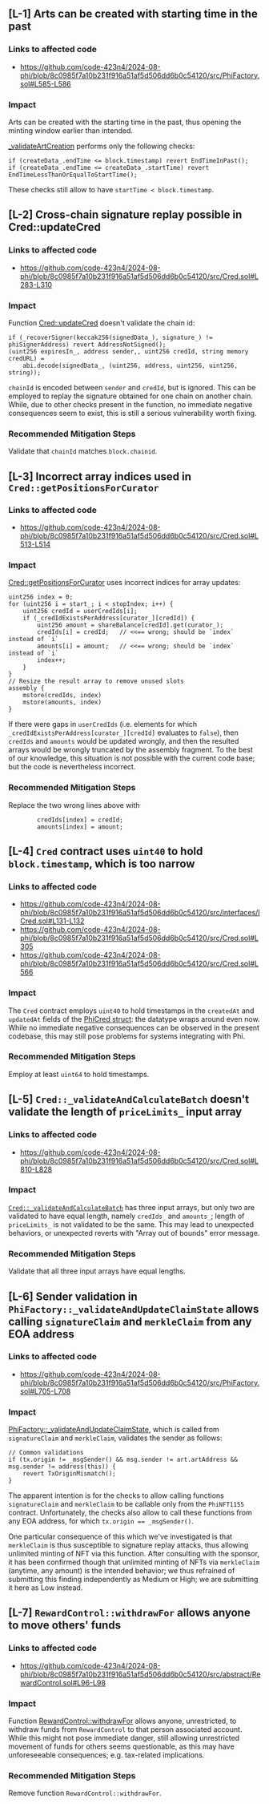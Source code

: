 ## [L-1] Arts can be created with starting time in the past

### Links to affected code

- https://github.com/code-423n4/2024-08-phi/blob/8c0985f7a10b231f916a51af5d506dd6b0c54120/src/PhiFactory.sol#L585-L586

### Impact

Arts can be created with the starting time in the past, thus opening the minting window earlier than intended.

[_validateArtCreation](https://github.com/code-423n4/2024-08-phi/blob/8c0985f7a10b231f916a51af5d506dd6b0c54120/src/PhiFactory.sol#L585-L586) performs only the following checks:
 
```solidity
if (createData_.endTime <= block.timestamp) revert EndTimeInPast();
if (createData_.endTime <= createData_.startTime) revert EndTimeLessThanOrEqualToStartTime();
```

These checks still allow to have `startTime < block.timestamp`.

## [L-2] Cross-chain signature replay possible in Cred::updateCred

### Links to affected code

- https://github.com/code-423n4/2024-08-phi/blob/8c0985f7a10b231f916a51af5d506dd6b0c54120/src/Cred.sol#L283-L310

### Impact

Function [Cred::updateCred](https://github.com/code-423n4/2024-08-phi/blob/8c0985f7a10b231f916a51af5d506dd6b0c54120/src/Cred.sol#L283-L310) doesn't validate the chain id:

```solidity
if (_recoverSigner(keccak256(signedData_), signature_) != phiSignerAddress) revert AddressNotSigned();
(uint256 expiresIn_, address sender,, uint256 credId, string memory credURL) =
    abi.decode(signedData_, (uint256, address, uint256, uint256, string));
```

`chainId` is encoded between `sender` and `credId`, but is ignored. This can be employed to replay the signature obtained for one chain on another chain. While, due to other checks present in the function, no immediate negative consequences seem to exist, this is still a serious vulnerability worth fixing.

### Recommended Mitigation Steps

Validate that `chainId` matches `block.chainid`.



## [L-3] Incorrect array indices used in `Cred::getPositionsForCurator`

### Links to affected code

- https://github.com/code-423n4/2024-08-phi/blob/8c0985f7a10b231f916a51af5d506dd6b0c54120/src/Cred.sol#L513-L514

### Impact

[Cred::getPositionsForCurator](https://github.com/code-423n4/2024-08-phi/blob/8c0985f7a10b231f916a51af5d506dd6b0c54120/src/Cred.sol#L480-L523) uses incorrect indices for array updates:

```solidity
uint256 index = 0;
for (uint256 i = start_; i < stopIndex; i++) {
    uint256 credId = userCredIds[i];
    if (_credIdExistsPerAddress[curator_][credId]) {
        uint256 amount = shareBalance[credId].get(curator_);
        credIds[i] = credId;   // <<== wrong; should be `index` instead of `i`
        amounts[i] = amount;   // <<== wrong; should be `index` instead of `i`
        index++;
    }
}
// Resize the result array to remove unused slots
assembly {
    mstore(credIds, index)
    mstore(amounts, index)
}
```

If there were gaps in `userCredIds` (i.e. elements for which `_credIdExistsPerAddress[curator_][credId]` evaluates to `false`), then `credIds` and `amounts` would be updated wrongly, and then the resulted arrays would be wrongly truncated by the assembly fragment. To the best of our knowledge, this situation is not possible with the current code base; but the code is nevertheless incorrect.

### Recommended Mitigation Steps

Replace the two wrong lines above with 

```solidity
        credIds[index] = credId;
        amounts[index] = amount;
```

## [L-4] `Cred` contract uses `uint40` to hold `block.timestamp`, which is too narrow

### Links to affected code

- https://github.com/code-423n4/2024-08-phi/blob/8c0985f7a10b231f916a51af5d506dd6b0c54120/src/interfaces/ICred.sol#L131-L132
- https://github.com/code-423n4/2024-08-phi/blob/8c0985f7a10b231f916a51af5d506dd6b0c54120/src/Cred.sol#L305
- https://github.com/code-423n4/2024-08-phi/blob/8c0985f7a10b231f916a51af5d506dd6b0c54120/src/Cred.sol#L566

### Impact

The `Cred` contract employs `uint40` to hold timestamps in the `createdAt` and `updatedAt` fields of the [PhiCred struct](https://github.com/code-423n4/2024-08-phi/blob/8c0985f7a10b231f916a51af5d506dd6b0c54120/src/interfaces/ICred.sol#L131-L132): the datatype wraps around even now. While no immediate negative consequences can be observed in the present codebase, this may still pose problems for systems integrating with Phi.


### Recommended Mitigation Steps

Employ at least `uint64` to hold timestamps.


## [L-5] `Cred::_validateAndCalculateBatch` doesn't validate the length of `priceLimits_` input array

### Links to affected code

- https://github.com/code-423n4/2024-08-phi/blob/8c0985f7a10b231f916a51af5d506dd6b0c54120/src/Cred.sol#L810-L828

### Impact

[`Cred::_validateAndCalculateBatch`](https://github.com/code-423n4/2024-08-phi/blob/8c0985f7a10b231f916a51af5d506dd6b0c54120/src/Cred.sol#L810-L828) has three input arrays, but only two are validated to have equal length, namely `credIds_` and `amounts_`; length of `priceLimits_` is not validated to be the same. This may lead to unexpected behaviors, or unexpected reverts with "Array out of bounds" error message.

### Recommended Mitigation Steps

Validate that all three input arrays have equal lengths.

## [L-6] Sender validation in `PhiFactory::_validateAndUpdateClaimState` allows calling `signatureClaim` and `merkleClaim` from any EOA address

### Links to affected code

- https://github.com/code-423n4/2024-08-phi/blob/8c0985f7a10b231f916a51af5d506dd6b0c54120/src/PhiFactory.sol#L705-L708

### Impact

[PhiFactory::_validateAndUpdateClaimState](https://github.com/code-423n4/2024-08-phi/blob/8c0985f7a10b231f916a51af5d506dd6b0c54120/src/PhiFactory.sol#L702C14-L721), which is called from `signatureClaim` and `merkleClaim`, validates the sender as follows:

```solidity
// Common validations
if (tx.origin != _msgSender() && msg.sender != art.artAddress && msg.sender != address(this)) {
    revert TxOriginMismatch();
}
```

The apparent intention is for the checks to allow calling functions `signatureClaim` and `merkleClaim` to be callable only from the `PhiNFT1155` contract. Unfortunately, the checks also allow to call these functions from any EOA address, for which `tx.origin == _msgSender()`.

One particular consequence of this which we've investigated is that `merkleClaim` is thus susceptible to signature replay attacks, thus allowing unlimited minting of NFT via this function. After consulting with the sponsor, it has been confirmed though that unlimited minting of NFTs via `merkleClaim` (anytime, any amount) is the intended behavior; we thus refrained of submitting this finding independently as Medium or High; we are submitting it here as Low instead.

## [L-7] `RewardControl::withdrawFor` allows anyone to move others' funds

### Links to affected code

- https://github.com/code-423n4/2024-08-phi/blob/8c0985f7a10b231f916a51af5d506dd6b0c54120/src/abstract/RewardControl.sol#L96-L98

### Impact

Function [RewardControl::withdrawFor](https://github.com/code-423n4/2024-08-phi/blob/8c0985f7a10b231f916a51af5d506dd6b0c54120/src/abstract/RewardControl.sol#L96-L98) allows anyone, unrestricted, to withdraw funds from `RewardControl` to that person associated account. While this might not pose immediate danger, still allowing unrestricted movement of funds for others seems questionable, as this may have unforeseeable consequences; e.g. tax-related implications.

### Recommended Mitigation Steps

Remove function `RewardControl::withdrawFor`.